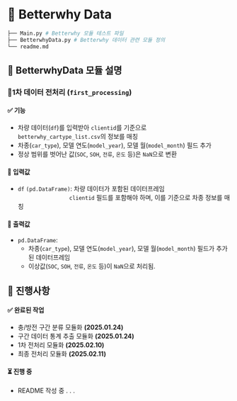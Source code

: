 # 🚗 Betterwhy Data
```bash
├── Main.py # Betterwhy 모듈 테스트 파일
├── BetterwhyData.py # Betterwhy 데이터 관련 모듈 정의
└── readme.md
```

## 📌 BetterwhyData 모듈 설명

### **🔹1차 데이터 전처리** (`first_processing`)

#### ✅ 기능
- 차량 데이터(`df`)를 입력받아 `clientid`를 기준으로 `betterwhy_cartype_list.csv`의 정보를 매칭
- 차종(`car_type`), 모델 연도(`model_year`), 모델 월(`model_month`) 필드 추가
- 정상 범위를 벗어난 값(`SOC`, `SOH`, `전류`, `온도` 등)은 `NaN`으로 변환

#### 🔹 **입력값**
- `df` `(pd.DataFrame)`: 차량 데이터가 포함된 데이터프레임<br>　　　　　　　　 
                     `clientid` 필드를 포함해야 하며, 이를 기준으로 차종 정보를 매칭

#### 🔹 **출력값**
- `pd.DataFrame`: 
  - 차종(`car_type`), 모델 연도(`model_year`), 모델 월(`model_month`) 필드가 추가된 데이터프레임
  - 이상값(`SOC`, `SOH`, `전류`, `온도` 등)이 `NaN`으로 처리됨.

## 📝 진행사항
#### ✅ 완료된 작업
-  충/방전 구간 분류 모듈화 **(2025.01.24)**
-  구간 데이터 통계 추출 모듈화 **(2025.01.24)**
-  1차 전처리 모듈화 **(2025.02.10)**
-  최종 전처리 모듈화 **(2025.02.11)**
  
#### ⏳ 진행 중
- README 작성 중 . . .
